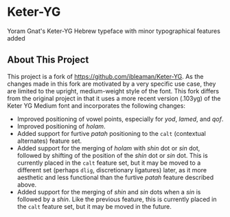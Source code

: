 # Keter-YG
Yoram Gnat's Keter-YG Hebrew typeface with minor typographical features added

## About This Project

This project is a fork of https://github.com/ibleaman/Keter-YG. As the changes made in this fork are motivated by a very specific use case, they are limited to the upright, medium-weight style of the font. This fork differs from the original project in that it uses a more recent version (.103yg) of the Keter YG Medium font and incorporates the following changes:
- Improved positioning of vowel points, especially for _yod_, _lamed_, and _qof_.
- Improved positioning of _holam_.
- Added support for furtive _patah_ positioning to the `calt` (contextual alternates) feature set.
- Added support for the merging of _holam_ with _shin_ dot or _sin_ dot, followed by shifting of the position of the _shin_ dot or _sin_ dot. This is currently placed in the `calt` feature set, but it may be moved to a different set (perhaps `dlig`, discretionary ligatures) later, as it more aesthetic and less functional than the furtive _patah_ feature described above.
- Added support for the merging of _shin_ and _sin_ dots when a _sin_ is followed by a _shin_. Like the previous feature, this is currently placed in the `calt` feature set, but it may be moved in the future.
